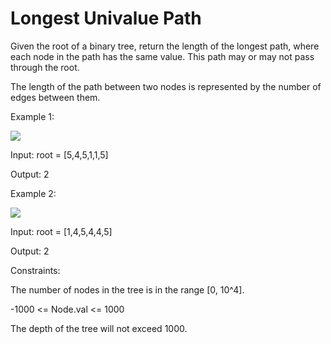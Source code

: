 # Longest Univalue Path

Given the root of a binary tree, return the length of the longest path, where each node in the path has the same value. This path may or may not pass through the root.

The length of the path between two nodes is represented by the number of edges between them.

 

Example 1:

<img src="https://assets.leetcode.com/uploads/2020/10/13/ex1.jpg">


Input: root = [5,4,5,1,1,5]

Output: 2

Example 2:

<img src="https://assets.leetcode.com/uploads/2020/10/13/ex2.jpg">

Input: root = [1,4,5,4,4,5]

Output: 2
 

Constraints:

The number of nodes in the tree is in the range [0, 10^4].

-1000 <= Node.val <= 1000

The depth of the tree will not exceed 1000.
